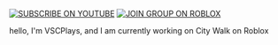 [<img src="https://raw.githubusercontent.com/gamma-sigma-beep/gamma-sigma-beep/main/assets/youtube.svg" alt="SUBSCRIBE ON YOUTUBE"/>](https://www.youtube.com/channel/UCXrE0T8nzCCIb2SkbtAwUuQ) [<img src="https://raw.githubusercontent.com/gamma-sigma-beep/gamma-sigma-beep/main/assets/roblox_join.svg" alt="JOIN GROUP ON ROBLOX"/>](https://www.roblox.com/groups/13934532/about)

hello, I'm VSCPlays, and I am currently working on City Walk on Roblox
